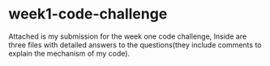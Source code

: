 # week1-code-challenge

Attached is my submission for the week one code challenge, Inside are three files with detailed answers to the questions(they include comments to explain the mechanism of my code).
